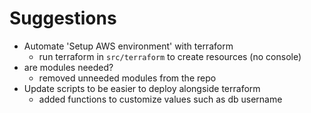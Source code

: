 # Suggestions

- Automate 'Setup AWS environment' with terraform
  - run terraform in `src/terraform` to create resources (no console)
- are modules needed?
  - removed unneeded modules from the repo
- Update scripts to be easier to deploy alongside terraform
  - added functions to customize values such as db username
